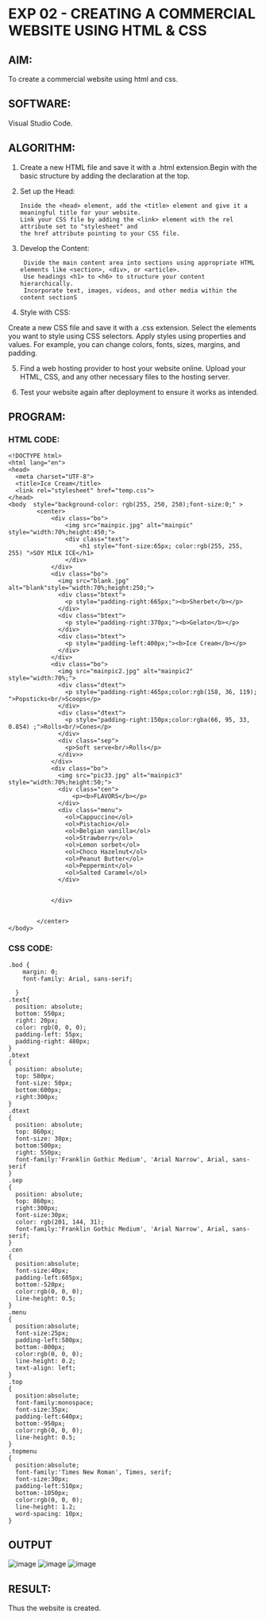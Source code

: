 # EXP 02 - CREATING A COMMERCIAL WEBSITE USING HTML & CSS
## AIM:

To create a commercial website using html and css.

## SOFTWARE:

Visual Studio Code.

## ALGORITHM:

1) Create a new HTML file and save it with a .html extension.Begin with the basic structure by adding the <!DOCTYPE html> declaration at the top.
2) Set up the Head:

       Inside the <head> element, add the <title> element and give it a meaningful title for your website.
       Link your CSS file by adding the <link> element with the rel attribute set to "stylesheet" and 
       the href attribute pointing to your CSS file.

3) Develop the Content:

        Divide the main content area into sections using appropriate HTML elements like <section>, <div>, or <article>.
        Use headings <h1> to <h6> to structure your content hierarchically.
        Incorporate text, images, videos, and other media within the content sectionS


4) Style with CSS:
 
  Create a new CSS file and save it with a .css extension.
  Select the elements you want to style using CSS selectors.
  Apply styles using properties and values. 
  For example, you can change colors, fonts, sizes, margins, and padding.

5) Find a web hosting provider to host your website online.
Upload your HTML, CSS, and any other necessary files to the hosting server.

6) Test your website again after deployment to ensure it works as intended.
  
## PROGRAM:
  
### HTML CODE:
```
<!DOCTYPE html>
<html lang="en">
<head>
  <meta charset="UTF-8">
  <title>Ice Cream</title>
  <link rel="stylesheet" href="temp.css">
</head>
<body  style="background-color: rgb(255, 250, 250);font-size:0;" >
        <center>
            <div class="bo">
                <img src="mainpic.jpg" alt="mainpic" style="width:70%;height:450;">
                <div class="text">    
                    <h1 style="font-size:65px; color:rgb(255, 255, 255) ">SOY MILK ICE</h1> 
                </div>
            </div>
            <div class="bo">
              <img src="blank.jpg" alt="blank"style="width:70%;height:250;">
              <div class="btext">
                <p style="padding-right:665px;"><b>Sherbet</b></p>
              </div>
              <div class="btext">
                <p style="padding-right:370px;"><b>Gelato</b></p>
              </div>
              <div class="btext">
                <p style="padding-left:400px;"><b>Ice Cream</b></p>
              </div>
            </div>
            <div class="bo">
              <img src="mainpic2.jpg" alt="mainpic2" style="width:70%;">
              <div class="dtext">
                <p style="padding-right:465px;color:rgb(158, 36, 119); ">Popsticks<br/>Scoops</p>
              </div>
              <div class="dtext">
                <p style="padding-right:150px;color:rgba(66, 95, 33, 0.854) ;">Rolls<br/>Cones</p>
              </div>
              <div class="sep">
                <p>Soft serve<br/>Rolls</p>
              </div>>
            </div>
            <div class="bo">
              <img src="pic33.jpg" alt="mainpic3" style="width:70%;height:50;">
              <div class="cen">
                  <p><b>FLAVORS</b></p>
              </div>
              <div class="menu">
                <ol>Cappuccino</ol>
                <ol>Pistachio</ol>
                <ol>Belgian vanilla</ol>
                <ol>Strawberry</ol>
                <ol>Lemon sorbet</ol>
                <ol>Choco Hazelnut</ol>
                <ol>Peanut Butter</ol>
                <ol>Peppermint</ol>
                <ol>Salted Caramel</ol>
              </div>
              
              
            </div>

            
        </center>
</body>  
```

### CSS CODE:
```      
.bod {
    margin: 0;
    font-family: Arial, sans-serif;
       
  }
.text{
  position: absolute;
  bottom: 550px;
  right: 20px;
  color: rgb(0, 0, 0);
  padding-left: 55px;
  padding-right: 480px;
} 
.btext
{
  position: absolute;
  top: 580px;
  font-size: 50px;
  bottom:600px;
  right:300px; 
} 
.dtext
{
  position: absolute;
  top: 860px;
  font-size: 30px;
  bottom:500px;
  right: 550px;
  font-family:'Franklin Gothic Medium', 'Arial Narrow', Arial, sans-serif
}
.sep
{
  position: absolute;
  top: 860px;
  right:300px;
  font-size:30px;
  color: rgb(201, 144, 31); 
  font-family:'Franklin Gothic Medium', 'Arial Narrow', Arial, sans-serif;
}
.cen
{
  position:absolute;
  font-size:40px;
  padding-left:605px;
  bottom:-520px;
  color:rgb(0, 0, 0);
  line-height: 0.5;
}
.menu
{
  position:absolute;
  font-size:25px;
  padding-left:580px;
  bottom:-800px;
  color:rgb(0, 0, 0);
  line-height: 0.2;
  text-align: left;
}
.top
{
  position:absolute;
  font-family:monospace;
  font-size:35px;
  padding-left:640px;
  bottom:-950px;
  color:rgb(0, 0, 0);
  line-height: 0.5;
}
.topmenu
{
  position:absolute;
  font-family:'Times New Roman', Times, serif;
  font-size:30px;
  padding-left:510px;
  bottom:-1050px;
  color:rgb(0, 0, 0);
  line-height: 1.2;
  word-spacing: 10px;
}
```
## OUTPUT
 ![image](https://github.com/swethamohanraj/exp-2/assets/94228215/88ca27d5-c2e1-4878-9dfb-1d60988b421b)
![image](https://github.com/swethamohanraj/exp-2/assets/94228215/e2081945-c6d5-4d32-81aa-2eb209c34642)
![image](https://github.com/swethamohanraj/exp-2/assets/94228215/24af55d9-3e10-4847-803d-188efd9048f0)


## RESULT:
      
Thus the website is created.
